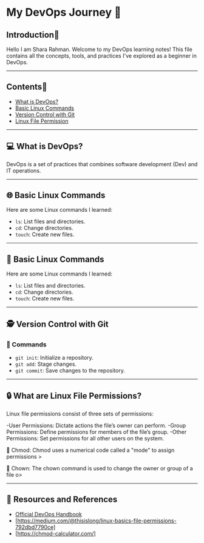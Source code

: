# My DevOps Journey 🚀

## Introduction🌟
Hello I am Shara Rahman.
Welcome to my DevOps learning notes! This file contains all the concepts, tools, and practices I've explored as a beginner in DevOps.

---

## Contents📜
- [What is DevOps?](#what-is-devops)
- [Basic Linux Commands](#basic-linux-commands)
- [Version Control with Git](#version-control-with-git)
- [Linux File Permission](What-are-linux-file-permission)
---

## 💻 What is DevOps?
DevOps is a set of practices that combines software development (Dev) and IT operations.

---

## 🌐 Basic Linux Commands
Here are some Linux commands I learned:
- `ls`: List files and directories.
- `cd`: Change directories.
- `touch`: Create new files.

---

## 🐧 Basic Linux Commands
Here are some Linux commands I learned:
- `ls`: List files and directories.
- `cd`: Change directories.
- `touch`: Create new files.

---

## 🕵️ Version Control with Git
### 📢 Commands
- `git init`: Initialize a repository.
- `git add`: Stage changes.
- `git commit`: Save changes to the repository.

---

## 🔒 What are Linux File Permissions?

Linux file permissions consist of three sets of permissions:

-User Permissions: Dictate actions the file’s owner can perform.
-Group Permissions: Define permissions for members of the file’s group.
-Other Permissions: Set permissions for all other users on the system.

 🚨 Chmod: Chmod uses a numerical code called a "mode" to assign permissions >

 🚨 Chown: The chown command is used to change the owner or group of a file o>

---
## 🔗 Resources and References
- [Official DevOps Handbook](https://devops-handbook.com/)
- [https://medium.com/@thisislong/linux-basics-file-permissions-792dbd7790ce]
- [https://chmod-calculator.com/]

